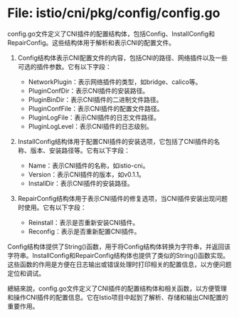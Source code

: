 # File: istio/cni/pkg/config/config.go

config.go文件定义了CNI插件的配置结构体，包括Config、InstallConfig和RepairConfig。这些结构体用于解析和表示CNI的配置文件。

1. Config结构体表示CNI配置文件的内容，包括CNI的路径、网络插件以及一些可选的插件参数。它有以下字段：
   - NetworkPlugin：表示网络插件的类型，如bridge、calico等。
   - PluginConfDir：表示CNI插件的安装路径。
   - PluginBinDir：表示CNI插件的二进制文件路径。
   - PluginConfFile：表示CNI插件的配置文件路径。
   - PluginLogFile：表示CNI插件的日志文件路径。
   - PluginLogLevel：表示CNI插件的日志级别。

2. InstallConfig结构体用于配置CNI插件的安装选项，它包括了CNI插件的名称、版本、安装路径等。它有以下字段：
   - Name：表示CNI插件的名称，如istio-cni。
   - Version：表示CNI插件的版本，如v0.1.1。
   - InstallDir：表示CNI插件的安装路径。

3. RepairConfig结构体用于表示CNI插件的修复选项，当CNI插件安装出现问题时使用。它有以下字段：
   - Reinstall：表示是否重新安装CNI插件。
   - Reconfig：表示是否重新配置CNI插件。

Config结构体提供了String()函数，用于将Config结构体转换为字符串，并返回该字符串。InstallConfig和RepairConfig结构体也提供了类似的String()函数实现。这些函数的作用是方便在日志输出或错误处理时打印相关的配置信息，以方便问题定位和调试。

總結來說，config.go文件定义了CNI插件的配置结构体和相关函数，以方便管理和操作CNI插件的配置信息。它在Istio项目中起到了解析、存储和输出CNI配置的重要作用。

